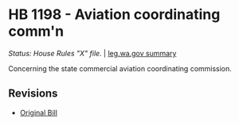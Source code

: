 # HB 1198 - Aviation coordinating comm'n
*Status: House Rules "X" file.* | [leg.wa.gov summary](https://app.leg.wa.gov/billsummary?BillNumber=1198&Year=2021)

Concerning the state commercial aviation coordinating commission.

## Revisions
* [Original Bill](1/)